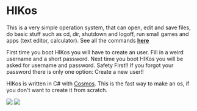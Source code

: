 # HIKos
This is a very simple operation system, that can open, edit and save files, do basic stuff such as cd, dir, shutdown and logoff, run small games and apps (text editor, calculator). See all the commands **[here](https://github.com/HikBit/HIKos/wiki/Commands)**

First time you boot HIKos you will have to create an user. Fill in a weird username and a short password. Next time you boot HIKos you will be asked for username and password. Safety First!! If you forgot your password there is only one option: Create a new user!!

HIKos is written in C# with [Cosmos](https://gocosmos.org). This is the fast way to make an os, if you don't want to create it from scratch.

![](http://ingvar.hahnkristensen.dk/assets/screenshot.PNG)
![](http://ingvar.hahnkristensen.dk/assets/screenshot2.PNG)
